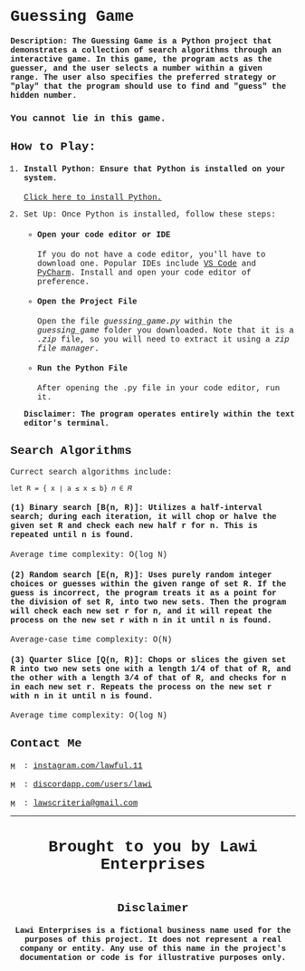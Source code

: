 <div style="font-family: courier, 'Courier New', monospace;">
 
# Guessing Game

#### Description: The Guessing Game is a Python project that demonstrates a collection of search algorithms through an interactive game. In this game, the program acts as the guesser, and the user selects a number within a given range. The user also specifies the preferred strategy or "play" that the program should use to find and "guess" the hidden number.

### You cannot lie in this game.

## How to Play: 

1) #### Install Python: Ensure that Python is installed on your system. 
    [Click here to install Python.](https://www.python.org/downloads/)

2) Set Up: Once Python is installed, follow these steps:
    - #### Open your code editor or IDE
        If you do not have a code editor, you'll have to download one. Popular IDEs include [VS Code](https://code.visualstudio.com/download) and [PyCharm](https://www.jetbrains.com/pycharm/download/?section=windows). Install and open your code editor of preference.
    - #### Open the Project File
        Open the file *guessing_game.py* within the *guessing_game* folder you downloaded. Note that it is a *.zip* file, so you will need to extract it using a *zip file manager*.
    - #### Run the Python File
        After opening the .py file in your code editor, run it.
        
    **Disclaimer: The program operates entirely within the text editor's terminal.**
    <br>

## Search Algorithms

Currect search algorithms include:

    let R = { x ∣ a ≤ x ≤ b} 𝑛 ∈ 𝑅

#### (1) Binary search [B(n, R)]: Utilizes a half-interval search; during each iteration, it will chop or halve the given set R and check each new half r for n. This is repeated until n is found.

Average time complexity: O(log N)

#### (2) Random search [E(n, R)]: Uses purely random integer choices or guesses within the given range of set R. If the guess is incorrect, the program treats it as a point for the division of set R, into two new sets. Then the program will check each new set r for n, and it will repeat the process on the new set r with n in it until n is found.

Average-case time complexity: O(N)

#### (3) Quarter Slice [Q(n, R)]: Chops or slices the given set R into two new sets one with a length 1/4 of that of R, and the other with a length 3/4 of that of R, and checks for n in each new set r. Repeats the process on the new set r with n in it until n is found.

Average time complexity: O(log N)

## Contact Me

<img src="https://upload.wikimedia.org/wikipedia/commons/thumb/a/a5/Instagram_icon.png/2048px-Instagram_icon.png" alt="Mail icon" width="15" style="translate: 0% 30%"/> : [instagram.com/lawful.11](https://instagram.com/lawful.11)

<img src="https://cdn-icons-png.flaticon.com/512/3670/3670157.png" alt="Mail icon" width="15" style="translate: 0% 30%"/> : [discordapp.com/users/lawi](https://discordapp.com/users/671326608216555561)

<img src="https://cdn-icons-png.flaticon.com/512/646/646094.png" alt="Mail icon" width="15" style="translate: 0% 30%"/> : [lawscriteria@gmail.com](mailto:lawscriteria@gmail.com?subject=Hello%20there!)


<hr>

<h1 class="ctext" style="display: flex; justify-content: center; align-items: center; text-align: center; transition: 200ms;"><span>&LeftAngleBracket;&thinsp;</span> Brought to you by Lawi Enterprises<span>&thinsp;&RightAngleBracket;</span></h1>

<div style="text-align: center; margin-top: 50px;">
    <h2>Disclaimer</h2>
    <h4><b>Lawi Enterprises</b> is a fictional business name used for the purposes of this project. It does not represent a real company or entity. Any use of this name in the project's documentation or code is for illustrative purposes only.</h4>
</div>

</div>

<style>
    @keyframes ctext-hover {
        50% {
            opacity: 1;
        }
    }

    .ctext:hover {
        color: violet;
    }

    .ctext > span {
        opacity: 0;
    }

    .ctext:hover > span {
        animation: ctext-hover 2.0s ease-in-out infinite;
    }

    a:hover {
        color: violet;
    }
</style>
